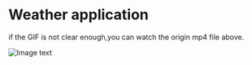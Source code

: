 # Weather application

if the GIF is not clear enough,you can watch the origin mp4 file above.

![Image text](https://github.com/morinoalter/weather-appmaster/raw/master/%E5%BD%95%E5%88%B6_2019_03_04_21_34_25_399.gif)

